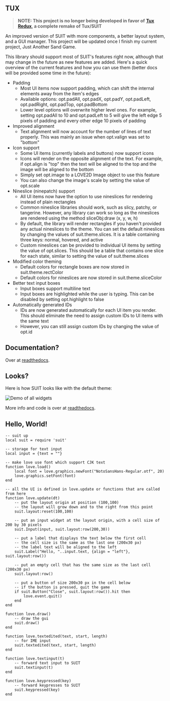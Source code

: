 ## TUX

> **NOTE: This project is no longer being developed in favor of** [**Tux Redux**](https://github.com/KINGTUT10101/TuxRedux)**, a complete remake of Tux/SUIT**

An improved version of SUIT with more components, a better layout system, and a GUI manager. This project will be updated once I finish my current project, Just Another Sand Game.

This library should support most of SUIT's features right now, although that may change in the future as new features are added. Here's a quick overview of the current features and how you can use them (better docs will be provided some time in the future):

*   Padding
    *   Most UI items now support padding, which can shift the internal elements away from the item's edges
    *   Available options: opt.padAll, opt.padX, opt.padY, opt.padLeft, opt.padRight, opt.padTop, opt.padBottom
    *   Lower level options will overwrite higher level ones. For example, setting opt.padAll to 10 and opt.padLeft to 5 will give the left edge 5 pixels of padding and every other edge 10 pixels of padding
*   Improved alignment
    *   Text alignment will now account for the number of lines of text properly. This was mainly an issue when opt.valign was set to "bottom"
*   Icon support
    *   Some UI items (currently labels and buttons) now support icons
    *   Icons will render on the opposite alignment of the text. For example, if opt.align is "top" then the text will be aligned to the top and the image will be aligned to the bottom
    *   Simply set opt.image to a LOVE2D Image object to use this feature
    *   You can also change the image's scale by setting the value of opt.scale
*   Nineslice (ninepatch) support
    *   All UI items now have the option to use nineslices for rendering instead of plain rectangles
    *   Common nineslice libraries should work, such as slicy, patchy, or tangerine. However, any library can work so long as the nineslices are rendered using the method sliceObj:draw (x, y, w, h)
    *   By default, the library will render rectangles if you haven't provided any actual nineslices to the theme. You can set the default nineslices by changing the values of suit.theme.slices. It is a table containing three keys: normal, hovered, and active
    *   Custom nineslices can be provided to individual UI items by setting the value of opt.slices. This should be a table that contains one slice for each state, similar to setting the value of suit.theme.slices
*   Modified color theming
    *   Default colors for rectangle boxes are now stored in suit.theme.rectColor
    *   Default colors for nineslices are now stored in suit.theme.sliceColor
*   Better text input boxes
    *   Input boxes support multiline text
    *   Input boxes are highlighted while the user is typing. This can be disabled by setting opt.highlight to false
*   Automatically generated IDs
    *   IDs are now generated automatically for each UI item you render. This should eliminate the need to assign custom IDs to UI items with the same text
    *   However, you can still assign custom IDs by changing the value of opt.id

## Documentation?

Over at [readthedocs](http://suit.readthedocs.org/en/latest/).

## Looks?

Here is how SUIT looks like with the default theme:

![Demo of all widgets](docs/_static/demo.gif)

More info and code is over at [readthedocs](http://suit.readthedocs.org/en/latest/).

## Hello, World!

```plaintext
-- suit up
local suit = require 'suit'

-- storage for text input
local input = {text = ""}

-- make love use font which support CJK text
function love.load()
    local font = love.graphics.newFont("NotoSansHans-Regular.otf", 20)
    love.graphics.setFont(font)
end

-- all the UI is defined in love.update or functions that are called from here
function love.update(dt)
    -- put the layout origin at position (100,100)
    -- the layout will grow down and to the right from this point
    suit.layout:reset(100,100)

    -- put an input widget at the layout origin, with a cell size of 200 by 30 pixels
    suit.Input(input, suit.layout:row(200,30))

    -- put a label that displays the text below the first cell
    -- the cell size is the same as the last one (200x30 px)
    -- the label text will be aligned to the left
    suit.Label("Hello, "..input.text, {align = "left"}, suit.layout:row())

    -- put an empty cell that has the same size as the last cell (200x30 px)
    suit.layout:row()

    -- put a button of size 200x30 px in the cell below
    -- if the button is pressed, quit the game
    if suit.Button("Close", suit.layout:row()).hit then
        love.event.quit()
    end
end

function love.draw()
    -- draw the gui
    suit.draw()
end

function love.textedited(text, start, length)
    -- for IME input
    suit.textedited(text, start, length)
end

function love.textinput(t)
    -- forward text input to SUIT
    suit.textinput(t)
end

function love.keypressed(key)
    -- forward keypresses to SUIT
    suit.keypressed(key)
end
```
